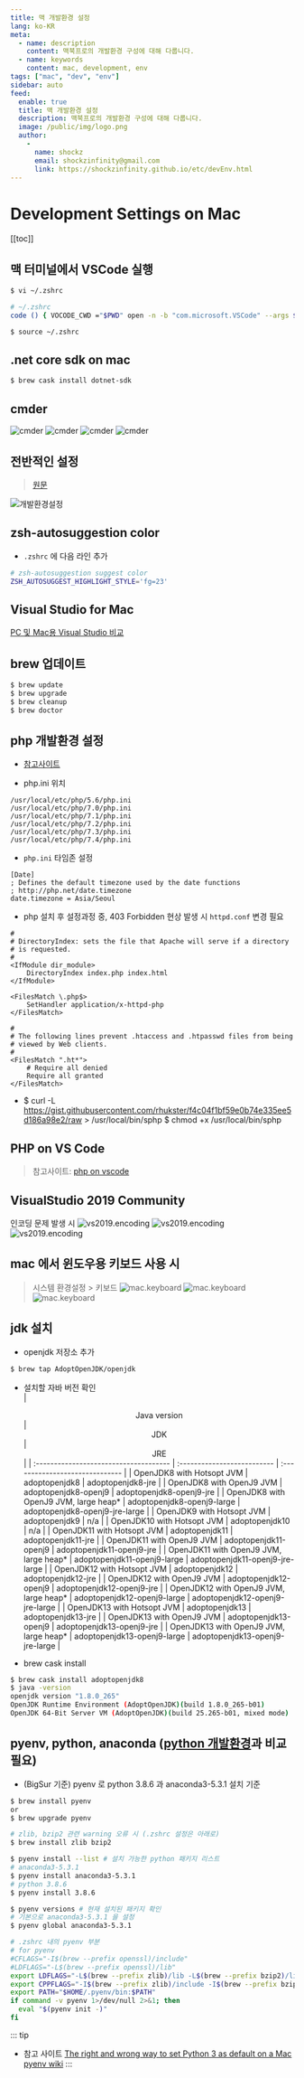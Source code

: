 ```yaml
---
title: 맥 개발환경 설정
lang: ko-KR
meta:
  - name: description
    content: 맥북프로의 개발환경 구성에 대해 다룹니다.
  - name: keywords
    content: mac, development, env
tags: ["mac", "dev", "env"]
sidebar: auto
feed:
  enable: true
  title: 맥 개발환경 설정
  description: 맥북프로의 개발환경 구성에 대해 다룹니다.
  image: /public/img/logo.png
  author:
    -
      name: shockz
      email: shockzinfinity@gmail.com
      link: https://shockzinfinity.github.io/etc/devEnv.html
---
```


# Development Settings on Mac

<TagLinks />

[[toc]]

## 맥 터미널에서 VSCode 실행

```bash
$ vi ~/.zshrc

# ~/.zshrc
code () { VOCODE_CWD ="$PWD" open -n -b "com.microsoft.VSCode" --args $* ;}

$ source ~/.zshrc
```

## .net core sdk on mac

```bash
$ brew cask install dotnet-sdk
```

## cmder

![cmder](./image/cmder.1.png)
![cmder](./image/cmder.4.png)
![cmder](./image/cmder.2.png)
![cmder](./image/cmder.3.png)

## 전반적인 설정

> [원문](https://subicura.com/2017/11/22/mac-os-development-environment-setup.html)

![개발환경설정](./image/mac.dev.settings.1.jpg)

## zsh-autosuggestion color

- `.zshrc` 에 다음 라인 추가
```bash
# zsh-autosuggestion suggest color
ZSH_AUTOSUGGEST_HIGHLIGHT_STYLE='fg=23'
```

## Visual Studio for Mac

[PC 및 Mac용 Visual Studio 비교](https://visualstudio.microsoft.com/ko/vs/mac/#vs_mac_table)

## brew 업데이트

```bash
$ brew update
$ brew upgrade
$ brew cleanup
$ brew doctor
```

## php 개발환경 설정

- [참고사이트](https://getgrav.org/blog/macos-catalina-apache-multiple-php-versions)

- php.ini 위치
```bash{6}
/usr/local/etc/php/5.6/php.ini
/usr/local/etc/php/7.0/php.ini
/usr/local/etc/php/7.1/php.ini
/usr/local/etc/php/7.2/php.ini
/usr/local/etc/php/7.3/php.ini
/usr/local/etc/php/7.4/php.ini
```
- `php.ini` 타임존 설정
```php{4}
[Date]
; Defines the default timezone used by the date functions
; http://php.net/date.timezone
date.timezone = Asia/Seoul
```
- php 설치 후 설정과정 중, 403 Forbidden 현상 발생 시 `httpd.conf` 변경 필요
```bash{19}
#
# DirectoryIndex: sets the file that Apache will serve if a directory
# is requested.
#
<IfModule dir_module>
    DirectoryIndex index.php index.html
</IfModule>

<FilesMatch \.php$>
    SetHandler application/x-httpd-php
</FilesMatch>

#
# The following lines prevent .htaccess and .htpasswd files from being 
# viewed by Web clients. 
#
<FilesMatch ".ht*">
    # Require all denied
    Require all granted
</FilesMatch>
```
- $ curl -L https://gist.githubusercontent.com/rhukster/f4c04f1bf59e0b74e335ee5d186a98e2/raw > /usr/local/bin/sphp
$ chmod +x /usr/local/bin/sphp

## PHP on VS Code

> 참고사이트: [php on vscode](http://blog.naver.com/PostView.nhn?blogId=haruby511&logNo=221455944336)

## VisualStudio 2019 Community

인코딩 문제 발생 시
![vs2019.encoding](./image/vs2019.encoding.1.png)
![vs2019.encoding](./image/vs2019.encoding.2.png)
![vs2019.encoding](./image/vs2019.encoding.3.png)

## mac 에서 윈도우용 키보드 사용 시

> 시스템 환경설정 > 키보드
![mac.keyboard](./image/mac.keyboard.1.png)
![mac.keyboard](./image/mac.keyboard.2.png)
![mac.keyboard](./image/mac.keyboard.3.png)

## jdk 설치

- openjdk 저장소 추가
```bash
$ brew tap AdoptOpenJDK/openjdk
```
- 설치할 자바 버전 확인  
| <center>Java version</center>          | <center>JDK</center>        | <center>JRE</center>            |
| :------------------------------------- | :-------------------------- | :------------------------------ |
| OpenJDK8 with Hotsopt JVM              | adoptopenjdk8               | adoptopenjdk8-jre               |
| OpenJDK8 with OpenJ9 JVM               | adoptopenjdk8-openj9        | adoptopenjdk8-openj9-jre        |
| OpenJDK8 with OpenJ9 JVM, large heap*  | adoptopenjdk8-openj9-large  | adoptopenjdk8-openj9-jre-large  |
| OpenJDK9 with Hotsopt JVM              | adoptopenjdk9               | n/a                             |
| OpenJDK10 with Hotsopt JVM             | adoptopenjdk10              | n/a                             |
| OpenJDK11 with Hotsopt JVM             | adoptopenjdk11              | adoptopenjdk11-jre              |
| OpenJDK11 with OpenJ9 JVM              | adoptopenjdk11-openj9       | adoptopenjdk11-openj9-jre       |
| OpenJDK11 with OpenJ9 JVM, large heap* | adoptopenjdk11-openj9-large | adoptopenjdk11-openj9-jre-large |
| OpenJDK12 with Hotsopt JVM             | adoptopenjdk12              | adoptopenjdk12-jre              |
| OpenJDK12 with OpenJ9 JVM              | adoptopenjdk12-openj9       | adoptopenjdk12-openj9-jre       |
| OpenJDK12 with OpenJ9 JVM, large heap* | adoptopenjdk12-openj9-large | adoptopenjdk12-openj9-jre-large |
| OpenJDK13 with Hotsopt JVM             | adoptopenjdk13              | adoptopenjdk13-jre              |
| OpenJDK13 with OpenJ9 JVM              | adoptopenjdk13-openj9       | adoptopenjdk13-openj9-jre       |
| OpenJDK13 with OpenJ9 JVM, large heap* | adoptopenjdk13-openj9-large | adoptopenjdk13-openj9-jre-large |

- brew cask install <version>
```bash
$ brew cask install adoptopenjdk8
$ java -version
openjdk version "1.8.0_265"
OpenJDK Runtime Environment (AdoptOpenJDK)(build 1.8.0_265-b01)
OpenJDK 64-Bit Server VM (AdoptOpenJDK)(build 25.265-b01, mixed mode)
```

## pyenv, python, anaconda ([python 개발환경](../dev-log/python)과 비교 필요)

- (BigSur 기준) pyenv 로 python 3.8.6 과 anaconda3-5.3.1 설치 기준
```bash
$ brew install pyenv
or
$ brew upgrade pyenv

# zlib, bzip2 관련 warning 오류 시 (.zshrc 설정은 아래로)
$ brew install zlib bzip2

$ pyenv install --list # 설치 가능한 python 패키지 리스트
# anaconda3-5.3.1
$ pyenv install anaconda3-5.3.1
# python 3.8.6
$ pyenv install 3.8.6

$ pyenv versions # 현재 설치된 패키지 확인
# 기본으로 anaconda3-5.3.1 을 설정
$ pyenv global anaconda3-5.3.1
```
```bash
# .zshrc 내의 pyenv 부분
# for pyenv
#CFLAGS="-I$(brew --prefix openssl)/include"
#LDFLAGS="-L$(brew --prefix openssl)/lib"
export LDFLAGS="-L$(brew --prefix zlib)/lib -L$(brew --prefix bzip2)/lib"
export CPPFLAGS="-I$(brew --prefix zlib)/include -I$(brew --prefix bzip2)/include"
export PATH="$HOME/.pyenv/bin:$PATH"
if command -v pyenv 1>/dev/null 2>&1; then
  eval "$(pyenv init -)"
fi
```
::: tip
- 참고 사이트
   [The right and wrong way to set Python 3 as default on a Mac](https://opensource.com/article/19/5/python-3-default-mac)
   [pyenv wiki](https://github.com/pyenv/pyenv/wiki/Common-build-problems)
:::
